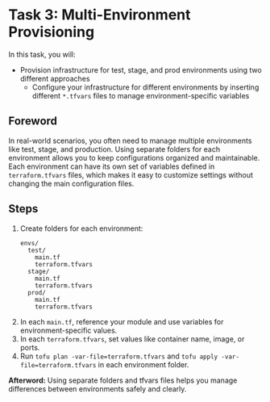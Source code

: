 # Task 3: Multi-Environment Provisioning

In this task, you will:
- Provision infrastructure for test, stage, and prod environments using two different approaches
  - Configure your infrastructure for different environments by inserting different `*.tfvars` files to manage environment-specific variables

## Foreword
In real-world scenarios, you often need to manage multiple environments like test, stage, and production. 
Using separate folders for each environment allows you to keep configurations organized and maintainable. Each environment can have its own set of variables defined in `terraform.tfvars` files, which makes it easy to customize settings without changing the main configuration files.

## Steps
1. Create folders for each environment:
   ```plaintext
   envs/
     test/
       main.tf
       terraform.tfvars
     stage/
       main.tf
       terraform.tfvars
     prod/
       main.tf
       terraform.tfvars
   ```
2. In each `main.tf`, reference your module and use variables for environment-specific values.
3. In each `terraform.tfvars`, set values like container name, image, or ports.
4. Run `tofu plan -var-file=terraform.tfvars` and `tofu apply -var-file=terraform.tfvars` in each environment folder.

**Afterword:**
Using separate folders and tfvars files helps you manage differences between environments safely and clearly. 
